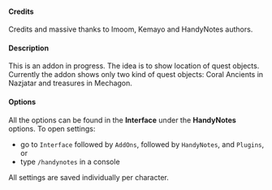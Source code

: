 #### **Credits**
Credits and massive thanks to Imoom, Kemayo and HandyNotes authors.

#### **Description**
This is an addon in progress. The idea is to show location of quest objects. Currently the addon shows only two kind of quest objects: Coral Ancients in Nazjatar and treasures in Mechagon.

#### **Options**
All the options can be found in the **Interface** under the **HandyNotes** options. To open settings:

* go to `Interface` followed by `AddOns`, followed by `HandyNotes`, and `Plugins`, or
* type `/handynotes` in a console

All settings are saved individually per character.

